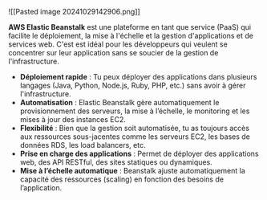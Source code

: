 ![[Pasted image 20241029142906.png]]


**AWS Elastic Beanstalk** est une plateforme en tant que service (PaaS) qui facilite le déploiement, la mise à l'échelle et la gestion d'applications et de services web. C'est est idéal pour les développeurs qui veulent se concentrer sur leur application sans se soucier de la gestion de l'infrastructure.

- **Déploiement rapide** : Tu peux déployer des applications dans plusieurs langages (Java, Python, Node.js, Ruby, PHP, etc.) sans avoir à gérer l'infrastructure.
- **Automatisation** : Elastic Beanstalk gère automatiquement le provisionnement des serveurs, la mise à l’échelle, le monitoring et les mises à jour des instances EC2.
- **Flexibilité** : Bien que la gestion soit automatisée, tu as toujours accès aux ressources sous-jacentes comme les serveurs EC2, les bases de données RDS, les load balancers, etc.
- **Prise en charge des applications** : Permet de déployer des applications web, des API RESTful, des sites statiques ou dynamiques.
- **Mise à l’échelle automatique** : Beanstalk ajuste automatiquement la capacité des ressources (scaling) en fonction des besoins de l’application.